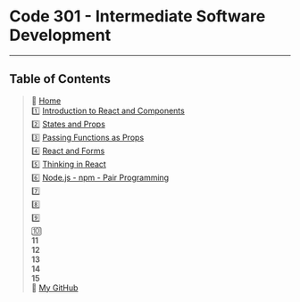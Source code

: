# Code 301 - Intermediate Software Development

_____

## Table of Contents

> 🏡 [Home](README.md) <br>
> 1️⃣ [Introduction to React and Components](301/read01.md)<br>
> 2️⃣ [States and Props](301/read02.md)<br>
> 3️⃣ [Passing Functions as Props](301/read03.md)<br>
> 4️⃣ [React and Forms](301/read04.md)<br>
> 5️⃣ [Thinking in React](301/read05.md)<br>
> 6️⃣ [Node.js - npm - Pair Programming](301/read06.md)<br>
> 7️⃣ [](301/read07.md)<br>
> 8️⃣ [](301/read08.md)<br>
> 9️⃣ [](301/read09.md)<br>
> 🔟 [](301/read10.md)<br>
> **11** [](301/read11.md)<br>
> **12** [](301/read12.md)<br>
> **13** [](301/read13.md)<br>
> **14** [](301/read14.md)<br>
> **15** [](301/read15.md)<br>
> 🐙 [My GitHub](https://github.com/mistidinzy)
